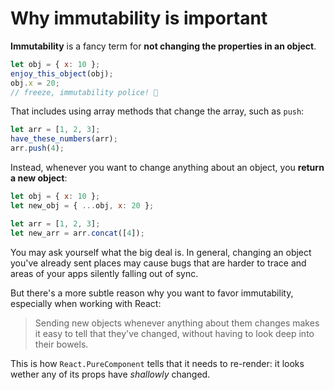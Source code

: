 # Why immutability is important

__Immutability__ is a fancy term for __not changing the properties in an object__.

```js
let obj = { x: 10 };
enjoy_this_object(obj);
obj.x = 20; 
// freeze, immutability police! 🚨
```

That includes using array methods that change the array, such as `push`:

```js
let arr = [1, 2, 3];
have_these_numbers(arr);
arr.push(4);
```

Instead, whenever you want to change anything about an object, you __return a new object__:

```js
let obj = { x: 10 };
let new_obj = { ...obj, x: 20 };

let arr = [1, 2, 3];
let new_arr = arr.concat([4]);
```

You may ask yourself what the big deal is. In general, changing an object you've already sent places may cause bugs that are harder to trace and areas of your apps silently falling out of sync.

But there's a more subtle reason why you want to favor immutability, especially when working with React: 

> Sending new objects whenever anything about them changes makes it easy to tell that they've changed, without having to look deep into their bowels.

This is how `React.PureComponent` tells that it needs to re-render: it looks wether any of its props have _shallowly_ changed.
